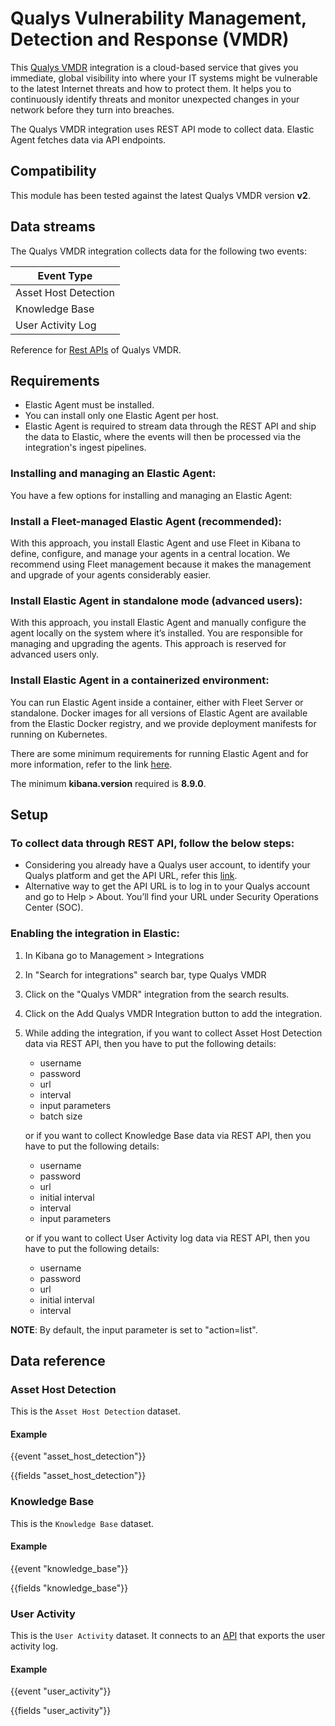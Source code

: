 # Qualys Vulnerability Management, Detection and Response (VMDR)

This [Qualys VMDR](https://www.qualys.com/apps/vulnerability-management-detection-response/) integration is a cloud-based service that gives you immediate, global visibility into where your IT systems might be vulnerable to the latest Internet threats and how to protect them. It helps you to continuously identify threats and monitor unexpected changes in your network before they turn into breaches.

The Qualys VMDR integration uses REST API mode to collect data. Elastic Agent fetches data via API endpoints.

## Compatibility

This module has been tested against the latest Qualys VMDR version **v2**.

## Data streams

The Qualys VMDR integration collects data for the following two events:

| Event Type           |
|----------------------|
| Asset Host Detection |
| Knowledge Base       |
| User Activity Log    |

Reference for [Rest APIs](https://qualysguard.qg2.apps.qualys.com/qwebhelp/fo_portal/api_doc/index.htm) of Qualys VMDR.

## Requirements

- Elastic Agent must be installed.
- You can install only one Elastic Agent per host.
- Elastic Agent is required to stream data through the REST API and ship the data to Elastic, where the events will then be processed via the integration's ingest pipelines.

### Installing and managing an Elastic Agent:

You have a few options for installing and managing an Elastic Agent:

### Install a Fleet-managed Elastic Agent (recommended):

With this approach, you install Elastic Agent and use Fleet in Kibana to define, configure, and manage your agents in a central location. We recommend using Fleet management because it makes the management and upgrade of your agents considerably easier.

### Install Elastic Agent in standalone mode (advanced users):

With this approach, you install Elastic Agent and manually configure the agent locally on the system where it’s installed. You are responsible for managing and upgrading the agents. This approach is reserved for advanced users only.

### Install Elastic Agent in a containerized environment:

You can run Elastic Agent inside a container, either with Fleet Server or standalone. Docker images for all versions of Elastic Agent are available from the Elastic Docker registry, and we provide deployment manifests for running on Kubernetes.

There are some minimum requirements for running Elastic Agent and for more information, refer to the link [here](https://www.elastic.co/guide/en/fleet/current/elastic-agent-installation.html).

The minimum **kibana.version** required is **8.9.0**.

## Setup

### To collect data through REST API, follow the below steps:

- Considering you already have a Qualys user account, to identify your Qualys platform and get the API URL, refer this [link](https://www.qualys.com/platform-identification/).
- Alternative way to get the API URL is to log in to your Qualys account and go to Help > About. You’ll find your URL under Security Operations Center (SOC).

### Enabling the integration in Elastic:

1. In Kibana go to Management > Integrations
2. In "Search for integrations" search bar, type Qualys VMDR
3. Click on the "Qualys VMDR" integration from the search results.
4. Click on the Add Qualys VMDR Integration button to add the integration.
5. While adding the integration, if you want to collect Asset Host Detection data via REST API, then you have to put the following details:
   - username
   - password
   - url
   - interval
   - input parameters
   - batch size

   or if you want to collect Knowledge Base data via REST API, then you have to put the following details:
   - username
   - password
   - url
   - initial interval
   - interval
   - input parameters

   or if you want to collect User Activity log data via REST API, then you have to put the following details:
   - username
   - password
   - url
   - initial interval
   - interval

**NOTE**: By default, the input parameter is set to "action=list".

## Data reference

### Asset Host Detection

This is the `Asset Host Detection` dataset.

#### Example

{{event "asset_host_detection"}}

{{fields "asset_host_detection"}}

### Knowledge Base

This is the `Knowledge Base` dataset.

#### Example

{{event "knowledge_base"}}

{{fields "knowledge_base"}}

### User Activity

This is the `User Activity` dataset. It connects to an [API](
https://docs.qualys.com/en/vm/api/users/index.htm#t=activity%2Fexport_activity.htm)
that exports the user activity log. 

#### Example

{{event "user_activity"}}

{{fields "user_activity"}}